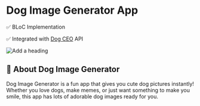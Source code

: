 # Dog Image Generator App

✅ BLoC Implementation

✅ Integrated with [Dog CEO](https://dog.ceo) API

![Add a heading](https://github.com/user-attachments/assets/dc5dd251-4b7f-48c3-b386-a978b7864528)

## 🐾 About Dog Image Generator
Dog Image Generator is a fun app that gives you cute dog pictures instantly! Whether you love dogs, make memes, or just want something to make you smile, this app has lots of adorable dog images ready for you.

